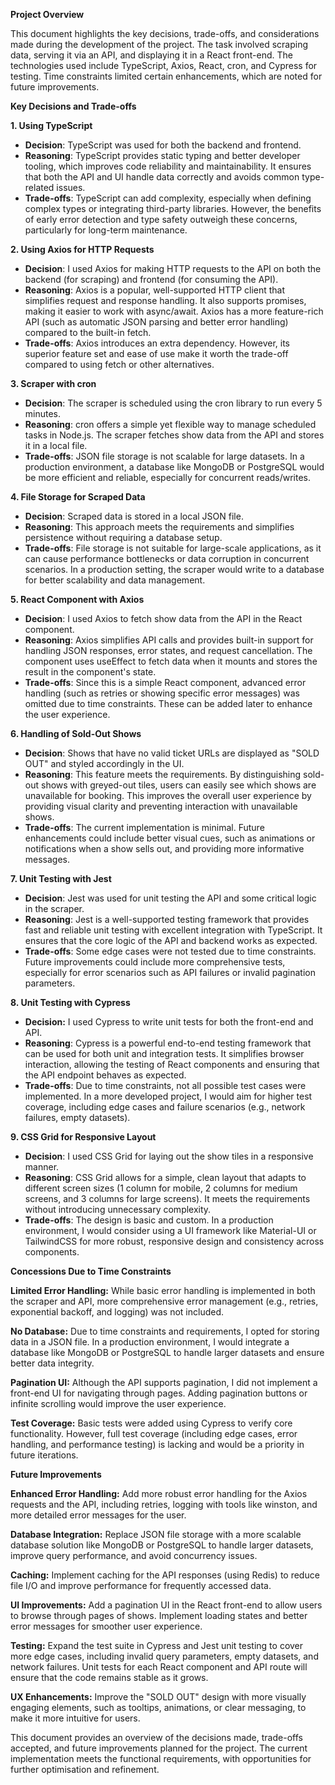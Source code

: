 **Project Overview**

This document highlights the key decisions, trade-offs, and considerations made during the development of the project. The task involved scraping data, serving it via an API, and displaying it in a React front-end. The technologies used include TypeScript, Axios, React, cron, and Cypress for testing. Time constraints limited certain enhancements, which are noted for future improvements.

**Key Decisions and Trade-offs**

**1. Using TypeScript**

- **Decision**: TypeScript was used for both the backend and frontend.
- **Reasoning**: TypeScript provides static typing and better developer tooling, which improves code reliability and maintainability. It ensures that both the API and UI handle data correctly and avoids common type-related issues.
- **Trade-offs**: TypeScript can add complexity, especially when defining complex types or integrating third-party libraries. However, the benefits of early error detection and type safety outweigh these concerns, particularly for long-term maintenance.

**2. Using Axios for HTTP Requests**

- **Decision**: I used Axios for making HTTP requests to the API on both the backend (for scraping) and frontend (for consuming the API).
- **Reasoning**: Axios is a popular, well-supported HTTP client that simplifies request and response handling. It also supports promises, making it easier to work with async/await. Axios has a more feature-rich API (such as automatic JSON parsing and better error handling) compared to the built-in fetch.
- **Trade-offs**: Axios introduces an extra dependency. However, its superior feature set and ease of use make it worth the trade-off compared to using fetch or other alternatives.

**3. Scraper with cron**

- **Decision**: The scraper is scheduled using the cron library to run every 5 minutes.
- **Reasoning**: cron offers a simple yet flexible way to manage scheduled tasks in Node.js. The scraper fetches show data from the API and stores it in a local file.
- **Trade-offs**: JSON file storage is not scalable for large datasets. In a production environment, a database like MongoDB or PostgreSQL would be more efficient and reliable, especially for concurrent reads/writes.

**4. File Storage for Scraped Data**

- **Decision**: Scraped data is stored in a local JSON file.
- **Reasoning**: This approach meets the requirements and simplifies persistence without requiring a database setup. 
- **Trade-offs**: File storage is not suitable for large-scale applications, as it can cause performance bottlenecks or data corruption in concurrent scenarios. In a production setting, the scraper would write to a database for better scalability and data management.

**5. React Component with Axios**

- **Decision**: I used Axios to fetch show data from the API in the React component.
- **Reasoning**: Axios simplifies API calls and provides built-in support for handling JSON responses, error states, and request cancellation. The component uses useEffect to fetch data when it mounts and stores the result in the component's state.
- **Trade-offs**: Since this is a simple React component, advanced error handling (such as retries or showing specific error messages) was omitted due to time constraints. These can be added later to enhance the user experience.

**6. Handling of Sold-Out Shows**

- **Decision**: Shows that have no valid ticket URLs are displayed as "SOLD OUT" and styled accordingly in the UI.
- **Reasoning**: This feature meets the requirements. By distinguishing sold-out shows with greyed-out tiles, users can easily see which shows are unavailable for booking. This improves the overall user experience by providing visual clarity and preventing interaction with unavailable shows.
- **Trade-offs**: The current implementation is minimal. Future enhancements could include better visual cues, such as animations or notifications when a show sells out, and providing more informative messages.

**7. Unit Testing with Jest**

- **Decision**: Jest was used for unit testing the API and some critical logic in the scraper.
- **Reasoning**: Jest is a well-supported testing framework that provides fast and reliable unit testing with excellent integration with TypeScript. It ensures that the core logic of the API and backend works as expected.
- **Trade-offs**: Some edge cases were not tested due to time constraints. Future improvements could include more comprehensive tests, especially for error scenarios such as API failures or invalid pagination parameters.

**8. Unit Testing with Cypress**

- **Decision:** I used Cypress to write unit tests for both the front-end and API.
- **Reasoning**: Cypress is a powerful end-to-end testing framework that can be used for both unit and integration tests. It simplifies browser interaction, allowing the testing of React components and ensuring that the API endpoint behaves as expected.
- **Trade-offs**: Due to time constraints, not all possible test cases were implemented. In a more developed project, I would aim for higher test coverage, including edge cases and failure scenarios (e.g., network failures, empty datasets).

**9. CSS Grid for Responsive Layout**

- **Decision**: I used CSS Grid for laying out the show tiles in a responsive manner.
- **Reasoning**: CSS Grid allows for a simple, clean layout that adapts to different screen sizes (1 column for mobile, 2 columns for medium screens, and 3 columns for large screens). It meets the requirements without introducing unnecessary complexity.
- **Trade-offs**: The design is basic and custom. In a production environment, I would consider using a UI framework like Material-UI or TailwindCSS for more robust, responsive design and consistency across components.

**Concessions Due to Time Constraints**

**Limited Error Handling:**
While basic error handling is implemented in both the scraper and API, more comprehensive error management (e.g., retries, exponential backoff, and logging) was not included.

**No Database:**
Due to time constraints and requirements, I opted for storing data in a JSON file. In a production environment, I would integrate a database like MongoDB or PostgreSQL to handle larger datasets and ensure better data integrity.

**Pagination UI:**
Although the API supports pagination, I did not implement a front-end UI for navigating through pages. Adding pagination buttons or infinite scrolling would improve the user experience.

**Test Coverage:**
Basic tests were added using Cypress to verify core functionality. However, full test coverage (including edge cases, error handling, and performance testing) is lacking and would be a priority in future iterations.


**Future Improvements**


**Enhanced Error Handling:** Add more robust error handling for the Axios requests and the API, including retries, logging with tools like winston, and more detailed error messages for the user.

**Database Integration:** Replace JSON file storage with a more scalable database solution like MongoDB or PostgreSQL to handle larger datasets, improve query performance, and avoid concurrency issues.

**Caching:** Implement caching for the API responses (using Redis) to reduce file I/O and improve performance for frequently accessed data.

**UI Improvements:** Add a pagination UI in the React front-end to allow users to browse through pages of shows. Implement loading states and better error messages for smoother user experience.

**Testing:** Expand the test suite in Cypress and Jest unit testing to cover more edge cases, including invalid query parameters, empty datasets, and network failures. Unit tests for each React component and API route will ensure that the code remains stable as it grows.

**UX Enhancements:** Improve the "SOLD OUT" design with more visually engaging elements, such as tooltips, animations, or clear messaging, to make it more intuitive for users.

This document provides an overview of the decisions made, trade-offs accepted, and future improvements planned for the project. The current implementation meets the functional requirements, with opportunities for further optimisation and refinement.
